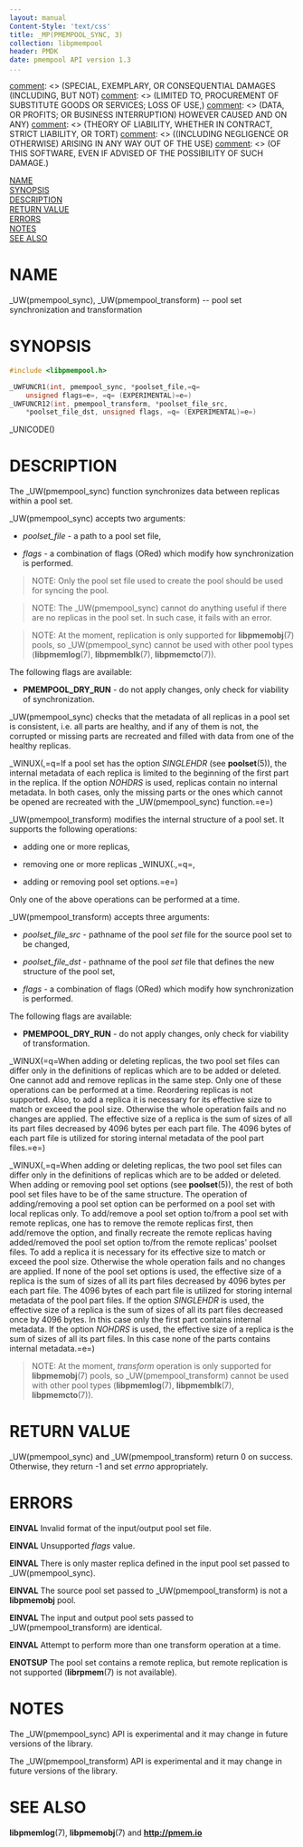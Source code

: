 ```yaml
---
layout: manual
Content-Style: 'text/css'
title: _MP(PMEMPOOL_SYNC, 3)
collection: libpmempool
header: PMDK
date: pmempool API version 1.3
...
```


[comment]: <> (Copyright 2017-2018, Intel Corporation)

[comment]: <> (Redistribution and use in source and binary forms, with or without)
[comment]: <> (modification, are permitted provided that the following conditions)
[comment]: <> (are met:)
[comment]: <> (    * Redistributions of source code must retain the above copyright)
[comment]: <> (      notice, this list of conditions and the following disclaimer.)
[comment]: <> (    * Redistributions in binary form must reproduce the above copyright)
[comment]: <> (      notice, this list of conditions and the following disclaimer in)
[comment]: <> (      the documentation and/or other materials provided with the)
[comment]: <> (      distribution.)
[comment]: <> (    * Neither the name of the copyright holder nor the names of its)
[comment]: <> (      contributors may be used to endorse or promote products derived)
[comment]: <> (      from this software without specific prior written permission.)

[comment]: <> (THIS SOFTWARE IS PROVIDED BY THE COPYRIGHT HOLDERS AND CONTRIBUTORS)
[comment]: <> ("AS IS" AND ANY EXPRESS OR IMPLIED WARRANTIES, INCLUDING, BUT NOT)
[comment]: <> (LIMITED TO, THE IMPLIED WARRANTIES OF MERCHANTABILITY AND FITNESS FOR)
[comment]: <> (A PARTICULAR PURPOSE ARE DISCLAIMED. IN NO EVENT SHALL THE COPYRIGHT)
[comment]: <> (OWNER OR CONTRIBUTORS BE LIABLE FOR ANY DIRECT, INDIRECT, INCIDENTAL,)
[comment]: <> (SPECIAL, EXEMPLARY, OR CONSEQUENTIAL DAMAGES (INCLUDING, BUT NOT)
[comment]: <> (LIMITED TO, PROCUREMENT OF SUBSTITUTE GOODS OR SERVICES; LOSS OF USE,)
[comment]: <> (DATA, OR PROFITS; OR BUSINESS INTERRUPTION) HOWEVER CAUSED AND ON ANY)
[comment]: <> (THEORY OF LIABILITY, WHETHER IN CONTRACT, STRICT LIABILITY, OR TORT)
[comment]: <> ((INCLUDING NEGLIGENCE OR OTHERWISE) ARISING IN ANY WAY OUT OF THE USE)
[comment]: <> (OF THIS SOFTWARE, EVEN IF ADVISED OF THE POSSIBILITY OF SUCH DAMAGE.)

[comment]: <> (pmempool_sync.3 -- man page for pmempool sync and transform)

[NAME](#name)<br />
[SYNOPSIS](#synopsis)<br />
[DESCRIPTION](#description)<br />
[RETURN VALUE](#return-value)<br />
[ERRORS](#errors)<br />
[NOTES](#notes)<br />
[SEE ALSO](#see-also)<br />


# NAME #

_UW(pmempool_sync), _UW(pmempool_transform) -- pool set synchronization and transformation


# SYNOPSIS #

```c
#include <libpmempool.h>

_UWFUNCR1(int, pmempool_sync, *poolset_file,=q=
	unsigned flags=e=, =q= (EXPERIMENTAL)=e=)
_UWFUNCR12(int, pmempool_transform, *poolset_file_src,
	*poolset_file_dst, unsigned flags, =q= (EXPERIMENTAL)=e=)
```

_UNICODE()


# DESCRIPTION #

The _UW(pmempool_sync) function synchronizes data between replicas within
a pool set.

_UW(pmempool_sync) accepts two arguments:

* *poolset_file* - a path to a pool set file,

* *flags* - a combination of flags (ORed) which modify how synchronization
is performed.

>NOTE: Only the pool set file used to create the pool should be used
for syncing the pool.

>NOTE: The _UW(pmempool_sync) cannot do anything useful if there
are no replicas in the pool set.  In such case, it fails with an error.

>NOTE: At the moment, replication is only supported for **libpmemobj**(7)
pools, so _UW(pmempool_sync) cannot be used with other pool types
(**libpmemlog**(7), **libpmemblk**(7), **libpmemcto**(7)).

The following flags are available:

* **PMEMPOOL_DRY_RUN** - do not apply changes, only check for viability of
synchronization.

_UW(pmempool_sync) checks that the metadata of all replicas in
a pool set is consistent, i.e. all parts are healthy, and if any of them is
not, the corrupted or missing parts are recreated and filled with data from
one of the healthy replicas.

_WINUX(,=q=If a pool set has the option *SINGLEHDR* (see **poolset**(5)),
the internal metadata of each replica is limited to the beginning of the first
part in the replica. If the option *NOHDRS* is used, replicas contain no
internal metadata. In both cases, only the missing parts or the ones which
cannot be opened are recreated with the _UW(pmempool_sync) function.=e=)


_UW(pmempool_transform) modifies the internal structure of a pool set.
It supports the following operations:

* adding one or more replicas,

* removing one or more replicas _WINUX(.,=q=,

* adding or removing pool set options.=e=)

Only one of the above operations can be performed at a time.

_UW(pmempool_transform) accepts three arguments:

* *poolset_file_src* - pathname of the pool *set* file for the source
pool set to be changed,

* *poolset_file_dst* - pathname of the pool *set* file that defines the new
structure of the pool set,

* *flags* - a combination of flags (ORed) which modify how synchronization
is performed.

The following flags are available:

* **PMEMPOOL_DRY_RUN** - do not apply changes, only check for viability of
transformation.

_WINUX(=q=When adding or deleting replicas, the two pool set files can differ only in the
definitions of replicas which are to be added or deleted. One cannot add and
remove replicas in the same step. Only one of these operations can be performed
at a time. Reordering replicas is not supported.
Also, to add a replica it is necessary for its effective size to match or
exceed the pool size. Otherwise the whole operation fails and no changes are
applied. The effective size of a replica is the sum of sizes of all its part
files decreased by 4096 bytes per each part file. The 4096 bytes of each part
file is utilized for storing internal metadata of the pool part files.=e=)

_WINUX(,=q=When adding or deleting replicas, the two pool set files can differ
only in the definitions of replicas which are to be added or deleted. When
adding or removing pool set options (see **poolset**(5)), the rest of both pool
set files have to be of the same structure. The operation of adding/removing
a pool set option can be performed on a pool set with local replicas only. To
add/remove a pool set option to/from a pool set with remote replicas, one has
to remove the remote replicas first, then add/remove the option, and finally
recreate the remote replicas having added/removed the pool set option to/from
the remote replicas' poolset files.
To add a replica it is necessary for its effective size to match or exceed the
pool size. Otherwise the whole operation fails and no changes are applied.
If none of the pool set options is used, the effective size of a replica is the
sum of sizes of all its part files decreased by 4096 bytes per each part file.
The 4096 bytes of each part file is utilized for storing internal metadata of
the pool part files.
If the option *SINGLEHDR* is used, the effective size of a replica is the sum of
sizes of all its part files decreased once by 4096 bytes. In this case only
the first part contains internal metadata.
If the option *NOHDRS* is used, the effective size of a replica is the sum of
sizes of all its part files. In this case none of the parts contains internal
metadata.=e=)

>NOTE: At the moment, *transform* operation is only supported for
**libpmemobj**(7) pools, so _UW(pmempool_transform) cannot be used with other
pool types (**libpmemlog**(7), **libpmemblk**(7), **libpmemcto**(7)).


# RETURN VALUE #

_UW(pmempool_sync) and _UW(pmempool_transform) return 0 on success.
Otherwise, they return -1 and set *errno* appropriately.


# ERRORS #

**EINVAL** Invalid format of the input/output pool set file.

**EINVAL** Unsupported *flags* value.

**EINVAL** There is only master replica defined in the input pool set passed
  to _UW(pmempool_sync).

**EINVAL** The source pool set passed to _UW(pmempool_transform) is not a
  **libpmemobj** pool.

**EINVAL** The input and output pool sets passed to _UW(pmempool_transform)
  are identical.

**EINVAL** Attempt to perform more than one transform operation at a time.

**ENOTSUP** The pool set contains a remote replica, but remote replication
  is not supported (**librpmem**(7) is not available).


# NOTES #

The _UW(pmempool_sync) API is experimental and it may change in future
versions of the library.

The _UW(pmempool_transform) API is experimental and it may change in future
versions of the library.


# SEE ALSO #

**libpmemlog**(7), **libpmemobj**(7) and **<http://pmem.io>**
